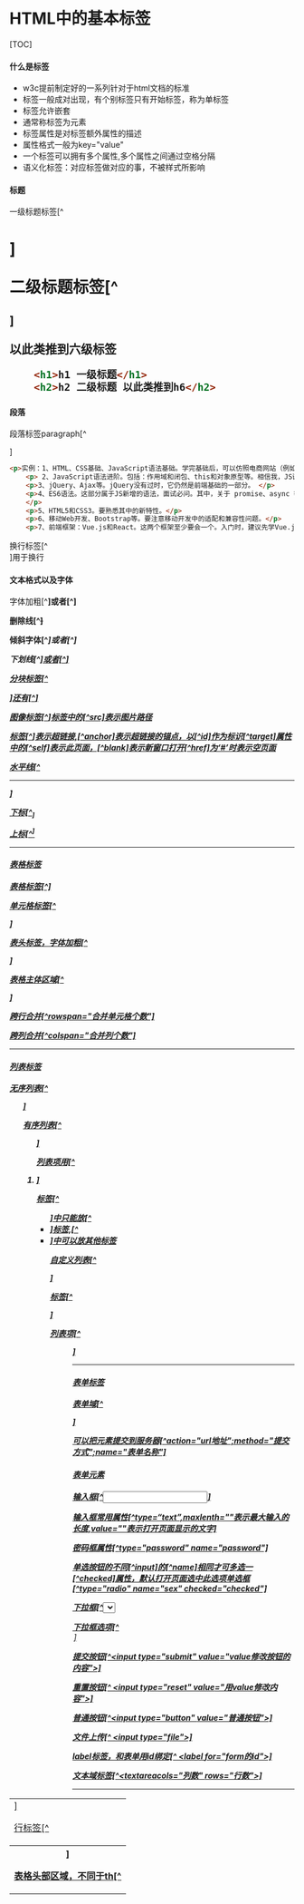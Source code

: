 # HTML中的基本标签

[TOC]

#### 什么是标签

- w3c提前制定好的一系列针对于html文档的标准
- 标签一般成对出现，有个别标签只有开始标签，称为单标签
- 标签允许嵌套
- 通常称标签为元素
- 标签属性是对标签额外属性的描述
- 属性格式一般为key="value"
- 一个标签可以拥有多个属性,多个属性之间通过空格分隔
- 语义化标签：对应标签做对应的事，不被样式所影响

#### **标题**

一级标题标签[^<h1>]

二级标题标签[^<h2>]

以此类推到六级标签

```html
    <h1>h1 一级标题</h1>
    <h2>h2 二级标题 以此类推到h6</h2>
```

#### **段落**

段落标签paragraph[^<p>]

```html
<p>实例：1、HTML、CSS基础、JavaScript语法基础。学完基础后，可以仿照电商网站（例如京东、小米）做首页的布局。</p>
    <p> 2、JavaScript语法进阶。包括：作用域和闭包、this和对象原型等。相信我，JS语法，永远是面试中最重要的部分。</p>
    <p>3、jQuery、Ajax等。jQuery没有过时，它仍然是前端基础的一部分。 </p>
    <p>4、ES6语法。这部分属于JS新增的语法，面试必问。其中，关于 promise、async 等内容要尤其关注。 
    </p>
    <p>5、HTML5和CSS3。要熟悉其中的新特性。</p>
    <p>6、移动Web开发、Bootstrap等。要注意移动开发中的适配和兼容性问题。</p>
    <p>7、前端框架：Vue.js和React。这两个框架至少要会一个。入门时，建议先学Vue.js，上手相对容易。但无论如何，同时掌握 Vue 和 React 才是合格的前端同学。</p>
```

换行标签[^<br>]用于换行

#### **文本格式以及字体**

字体加粗[^<strong>]或者[^<b>]

删除线[^<del>]

倾斜字体[^<em>]或者[^<i>]

下划线[^<ins>]或者[^<u>]

分块标签[^<div>]还有[^<span>]

图像标签[^<img>]标签中的[^src]表示图片路径

标签[^<a>]表示超链接,[^anchor]表示超链接的锚点，以[^id]作为标识[^target]属性中的[^self]表示此页面，[^blank]表示新窗口打开[^href]为‘#’时表示空页面

水平线[^<hr>]

下标[^<sub>]

上标[^<sup>]

****

#### **表格标签**

表格标签[^<table>]

单元格标签[^<td>]

行标签[^<tr>]

表头标签，字体加粗[^<th>]

表格头部区域，不同于th[^<thead>]

表格主体区域[^<tbody>]

跨行合并[^rowspan="合并单元格个数"]

跨列合并[^colspan="合并列个数"]

****

#### **列表标签**

无序列表[^<ul>]

有序列表[^<ol>]

列表项用[^<li>]

标签[^<ul>]中只能放[^<li>]标签,[^<li>]中可以放其他标签

自定义列表[^<dl>]

标签[^<dt>]

列表项[^<dd>]

****

#### **表单标签**

表单域[^<form>]

可以把元素提交到服务器[^action="url地址";method="提交方式";name="表单名称"]

#### **表单元素**

输入框[^<input>]

输入框常用属性[^type=“text”,maxlenth=""表示最大输入的长度,value=""表示打开页面显示的文字]

密码框属性[^*type*="password" *name*="password"]

单选按钮的不同[^input]的[^name]相同才可多选一[^checked]属性，默认打开页面选中此选项单选框[^*type*="radio" *name*="sex" *checked*="checked"]

下拉框[^<select>]

下拉框选项[^<option>]

提交按钮[^<input *type*="submit" *value*="value修改按钮的内容">]

重置按钮[^ <input *type*="reset" *value*="用value修改内容">]

普通按钮[^<input *type*="button" *value*="普通按钮">]

文件上传[^ <input *type*="file">]

label标签，和表单用id绑定[^ <label *for*="form的id">]

文本域标签[^<textarea*cols*="列数" *rows*="行数">]

****
